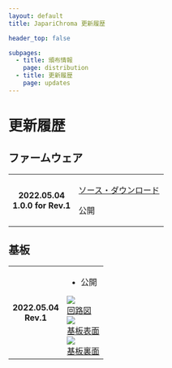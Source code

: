 ```yaml
---
layout: default
title: JapariChroma 更新履歴

header_top: false

subpages:
  - title: 頒布情報
    page: distribution
  - title: 更新履歴
    page: updates
---
```


# 更新履歴

## ファームウェア

<table class="spec-table">
  <tbody>
    <tr>
      <th>
        2022.05.04<br />
        <span class="foot-note">1.0.0 for Rev.1</span>
      </th>
      <td>
        <p>
          <a href="https://github.com/nanase/japarichroma/releases/tag/v1.0.0" target="_blank">ソース・ダウンロード</a>
        </p>
        <p>
          公開
        </p>
      </td>
    </tr>
  </tbody>
</table>

## 基板

<table class="spec-table">
  <tbody>
    <tr>
      <th>
        2022.05.04<br />
        <span class="foot-note">Rev.1</span>
      </th>
      <td>
        <ul>
          <li>
            公開
          </li>
        </ul>
        <div class="no-image-border text-center">
          <div class="inline-block">
            <a href="{{site.baseurl}}/assets/pdf/rev1_schematics.pdf" target="_blank">
              <img src="{{site.baseurl}}/assets/img/pdf_thumb/rev1_schematics.jpg" style="max-width: 240px" /><br />
              回路図
            </a>
          </div>
          <div class="inline-block">
            <a href="{{site.baseurl}}/assets/pdf/rev1_pcb_top.pdf" target="_blank">
              <img src="{{site.baseurl}}/assets/img/pdf_thumb/rev1_pcb_top.jpg" style="max-width: 240px" /><br />
              基板表面
            </a>
          </div>
          <div class="inline-block">
            <a href="{{site.baseurl}}/assets/pdf/rev1_pcb_bottom.pdf" target="_blank">
              <img src="{{site.baseurl}}/assets/img/pdf_thumb/rev1_pcb_bottom.jpg" style="max-width: 240px" /><br />
              基板裏面
            </a>
          </div>
        </div>
      </td>
    </tr>
  </tbody>
</table>
